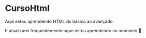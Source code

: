 # CursoHtml

Aqui estou aprendendo HTML do básico ao avançado.

E atualizarei frequentemente oque estou aprendendo no momento 🤗

